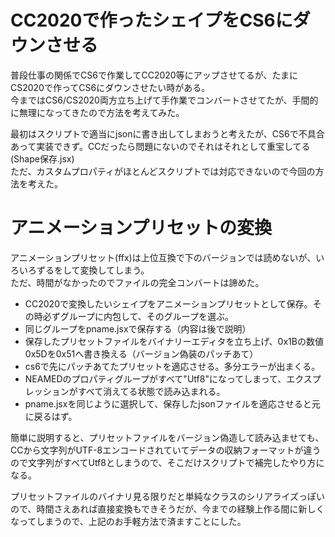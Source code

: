 ﻿# CC2020で作ったシェイプをCS6にダウンさせる
普段仕事の関係でCS6で作業してCC2020等にアップさせてるが、たまにCS2020で作ってCS6にダウンさせたい時がある。  
今まではCS6/CS2020両方立ち上げて手作業でコンバートさせてたが、手間的に無理になってきたので方法を考えてみた。  
  
最初はスクリプトで適当にjsonに書き出してしまおうと考えたが、CS6で不具合あって実装できず。CCだったら問題にないのでそれはそれとして重宝してる(Shape保存.jsx)  
ただ、カスタムプロパティがほとんどスクリプトでは対応できないので今回の方法を考えた。  
  
# アニメーションプリセットの変換
アニメーションプリセット(ffx)は上位互換で下のバージョンでは読めないが、いろいろずるをして変換してしまう。  
ただ、時間がなかったのでファイルの完全コンバートは諦めた。  

* CC2020で変換したいシェイプをアニメーションプリセットとして保存。その時必ずグループに内包して、そのグループを選ぶ。
* 同じグループをpname.jsxで保存する（内容は後で説明）
* 保存したプリセットファイルをバイナリーエディタを立ち上げ、0x1Bの数値0x5Dを0x51へ書き換える（バージョン偽装のパッチあて）
* cs6で先にパッチあてたプリセットを適応させる。多分エラーが出まくる。
* NEAMEDのプロパティグループがすべて"Utf8"になってしまって、エクスプレッションがすべて消えてる状態で読み込まれる。
* pname.jsxを同じように選択して、保存したjsonファイルを適応させると元に戻るはず。

簡単に説明すると、プリセットファイルをバージョン偽造して読み込ませても、CCから文字列がUTF-8エンコードされていてデータの収納フォーマットが違うので文字列がすべてUtf8としまうので、そこだけスクリプトで補完したやり方になる。  
  
プリセットファイルのバイナリ見る限りだと単純なクラスのシリアライズっぽいので、時間さえあれば直接変換もできそうだが、今までの経験上作る間に新しくなってしまうので、上記のお手軽方法で済ますことにした。  
  

